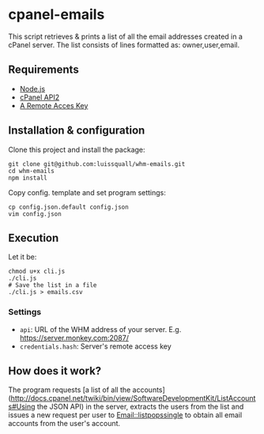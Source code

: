 # cpanel-emails

This script retrieves & prints a list of all the email addresses created in a cPanel server. The list consists of lines formatted as: owner,user,email.

## Requirements

* [Node.js](http://nodejs.org/)
* [cPanel API2](http://docs.cpanel.net/twiki/bin/view/SoftwareDevelopmentKit/ApiIntroduction#API2)
* [A Remote Acces Key](http://docs.cpanel.net/twiki/bin/view/AllDocumentation/WHMDocs/RemoteAccess)

## Installation & configuration

Clone this project and install the package:

```
git clone git@github.com:luissquall/whm-emails.git
cd whm-emails
npm install
```
Copy config. template and set program settings:
```
cp config.json.default config.json
vim config.json
```

## Execution

Let it be:

```
chmod u+x cli.js
./cli.js
# Save the list in a file
./cli.js > emails.csv
```

### Settings

* `api`: URL of the WHM address of your server. E.g. https://server.monkey.com:2087/
* `credentials.hash`: Server's remote access key

## How does it work?

The program requests [a list of all the accounts](http://docs.cpanel.net/twiki/bin/view/SoftwareDevelopmentKit/ListAccounts#Using the JSON API) in the server, extracts the users from the list and issues a new request per user to [Email::listpopssingle](http://docs.cpanel.net/twiki/bin/view/ApiDocs/Api2/ApiEmail#=Email::listpopssingle=) to obtain all email accounts from the user's account.
